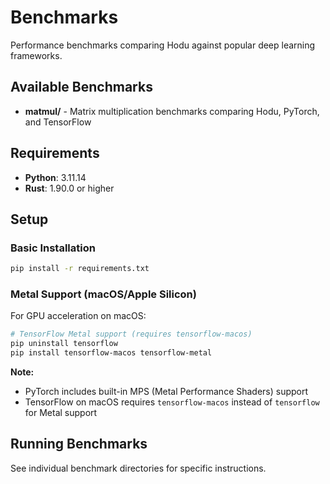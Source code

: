 # Benchmarks

Performance benchmarks comparing Hodu against popular deep learning frameworks.

## Available Benchmarks

- **matmul/** - Matrix multiplication benchmarks comparing Hodu, PyTorch, and TensorFlow

## Requirements

- **Python**: 3.11.14
- **Rust**: 1.90.0 or higher

## Setup

### Basic Installation

```bash
pip install -r requirements.txt
```

### Metal Support (macOS/Apple Silicon)

For GPU acceleration on macOS:

```bash
# TensorFlow Metal support (requires tensorflow-macos)
pip uninstall tensorflow
pip install tensorflow-macos tensorflow-metal
```

**Note:**
- PyTorch includes built-in MPS (Metal Performance Shaders) support
- TensorFlow on macOS requires `tensorflow-macos` instead of `tensorflow` for Metal support

## Running Benchmarks

See individual benchmark directories for specific instructions.
